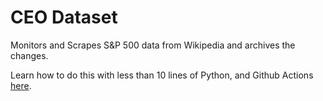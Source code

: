 # CEO Dataset
Monitors and Scrapes S&amp;P 500 data from Wikipedia and archives the changes.

Learn how to do this with less than 10 lines of Python, and Github Actions  [here](https://towardsdatascience.com/simple-versioned-datasets-with-github-actions-bd7adb37f04b).
